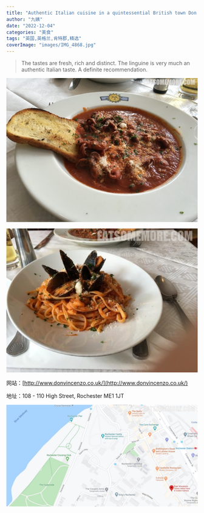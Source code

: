 ```yaml
---
title: "Authentic Italian cuisine in a quintessential British town Don Vincenzo"
author: "九姨"
date: "2022-12-04"
categories: "美食"
tags: "英国,英格兰,肯特郡,精选"
coverImage: "images/IMG_4868.jpg"
---
```


>The tastes are fresh, rich and distinct. The linguine is very much an authentic Italian taste. A definite recommendation.

![Don Vincenzo](images/IMG_4868.jpg)

>

![Don Vincenzo](images/IMG_4869.jpg)


网站：[http://www.donvincenzo.co.uk/](http://www.donvincenzo.co.uk/)

地址：108 - 110 High Street, Rochester ME1 1JT

![Don Vincenzo](images/donvincenzo.jpg)